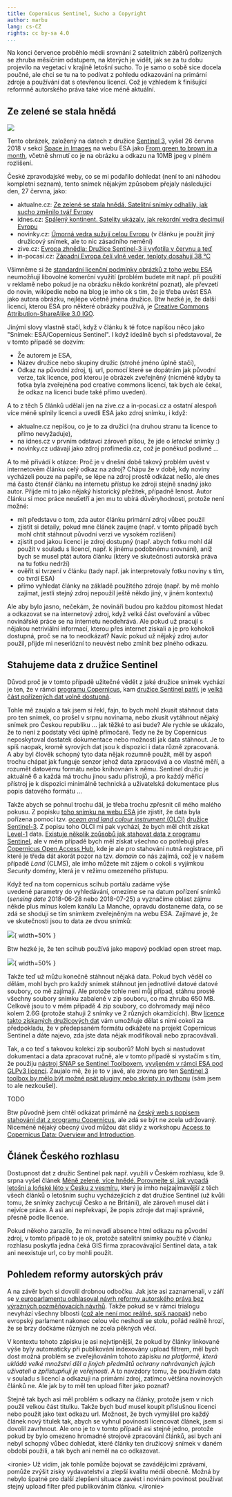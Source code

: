 ```yaml
---
title: Copernicus Sentinel, Sucho a Copyright
author: marbu
lang: cs-CZ
rights: cc by-sa 4.0
...
```


Na konci července proběhlo médii srovnání 2 satelitních záběrů pořízených se
zhruba měsíčním odstupem, na kterých je vidět, jak se za tu dobu projevilo na
vegetaci v krajině letošní sucho. To je samo o sobě sice docela poučné, ale
chci se tu na to podívat z pohledu odkazování na primární zdroje a
používání dat s otevřenou licencí. Což je vzhledem k finišující reformně
autorského práva také více méně aktuální.

<!--break-->

## Ze zelené se stala hnědá

[![](From_green_to_brown_in_a_month_node_full_image_2.jpg)](http://www.esa.int/spaceinimages/Images/2018/07/From_green_to_brown_in_a_month)

Tento obrázek, založený na datech z družice [Sentinel
3](https://en.wikipedia.org/wiki/Sentinel-3), vyšel 26 června
2018 v sekci [Space in Images](http://www.esa.int/spaceinimages/Images)
na webu ESA jako [From green to brown in a month](http://www.esa.int/spaceinimages/Images/2018/07/From_green_to_brown_in_a_month),
včetně shrnutí co je na obrázku a odkazu na 10MB jpeg v plném rozlišení.

České zpravodajské weby, co se mi podařilo dohledat (není to ani náhodou
kompletní seznam), tento snímek nějakým způsobem přejaly následující den, 27
června, jako:

* aktualne.cz: [Ze zelené se stala hnědá. Satelitní snímky odhalily, jak sucho změnilo tvář Evropy](https://zpravy.aktualne.cz/zahranici/prekryvacka-sucho/r~0667fd6c917511e8915e0cc47ab5f122/)
* idnes.cz: [Spálený kontinent. Satelity ukázaly, jak rekordní vedra decimují Evropu](https://zpravy.idnes.cz/pozary-sucho-evropa-satelity-snimky-druzice-fn5-/zahranicni.aspx?c=A180727_122334_zahranicni_aha)
* novinky.cz: [Úmorná vedra sužují celou Evropu](https://www.novinky.cz/zahranicni/evropa/479017-umorna-vedra-suzuji-celou-evropu.html) (v článku je použit jiný družicový snímek, ale to nic zásadního nemění)
* zive.cz: [Evropa zhnědla: Družice Sentinel-3 ji vyfotila v červnu a teď](https://vtm.zive.cz/clanky/evropa-zhnedla-druzice-sentinel-3-ji-vyfotila-v-cervnu-a-ted/sc-870-a-194339/default.aspx)
* in-pocasi.cz: [Západní Evropa čelí vlně veder, teploty dosahují 38 °C](https://www.in-pocasi.cz/clanky/vyznacne/vlna-veder-27.7.2018/)

Všimněme si že [standardní licenční podmínky obrázků z toho webu
ESA](http://www.esa.int/spaceinimages/ESA_Multimedia/Copyright_Notice_Images)
neumožňují libovolné komerční využití (problém budete mít např. při použití v
reklamě nebo pokud je na obrázku někdo konkrétní poznat), ale převzetí do
novin, wikipedie nebo na blog je imho ok s tím, že je třeba uvést ESA jako
autora obrázku, nejlépe včetně jména družice.
Btw hezké je, že další licenci, kterou ESA pro některé obrázky používá, je
[Creative Commons Attribution-ShareAlike 3.0
IGO](https://creativecommons.org/licenses/by-sa/3.0/igo/).

Jinými slovy vlastně stačí, když v článku k té fotce napíšou něco jako "Snímek:
ESA/Copernicus Sentinel". I když ideálně bych si představoval, že v tomto
případě se dozvím:

* Že autorem je ESA,
* Název družice nebo skupiny družic (strohé jméno úplně stačí),
* Odkaz na původní zdroj, tj. url, pomocí které se dopátrám jak původní verze,
  tak licence, pod kterou je obrázek zveřejněný (nicméně kdyby ta fotka byla
  zveřejněna pod creative commons licencí, tak bych ale čekal, že odkaz na
  licenci bude také přímo uveden).

A to z těch 5 článků udělali jen na zive.cz a in-pocasi.cz a ostatní alespoň
více méně splnily licenci a uvedli ESA jako zdroj snímku, i když:

* aktualne.cz nepíšou, co je to za družici (na druhou stranu ta licence to
  přímo nevyžaduje),
* na idnes.cz v prvním odstavci zároveň píšou, že jde o *letecké* snímky :)
* novinky.cz udávají jako zdroj profimedia.cz, což je poněkud podivné ...

A to mě přivádí k otázce:
Proč je v dnešní době takový problém uvést v internetovém článku celý odkaz na
zdroj? Chápu že v době, kdy noviny vycházeli pouze na papíře, se lépe na zdroj
prostě odkázat nešlo, ale dnes má často čtenář článku na internetu přístup ke
zdroji stejně snadný jako autor. Přijde mi to jako nějaký historický přežitek,
případně lenost. Autor článku si moc práce neušetří a jen mu to ubírá
důvěryhodnosti, protože není možné:

* mít představu o tom, zda autor článku primární zdroj vůbec použil
* zjistit si detaily, pokud mne článek zaujme (např. v
  tomto případě bych mohl chtít stáhnout původní verzi ve vysokém rozlišení)
* zjistit pod jakou licencí je zdroj dostupný (např. abych fotku
  mohl dál použít v souladu s licencí, např. k jinému podobnému srovnání), aniž
  bych se musel ptát autora článku (který ve skutečnosti autorská práva na tu
  fotku nedrží)
* ověřit si tvrzení v článku (tady např. jak interpretovaly fotku
  noviny s tím, co tvrdí ESA)
* přímo vyhledat články na základě použitého zdroje (např. by mě mohlo
  zajímat, jestli stejný zdroj nepoužil ještě někdo jiný, v jiném kontextu)

Ale aby bylo jasno, nečekám, že novináři budou pro každou pitomost hledat a
odkazovat se na internetový zdroj, když velká část oveřování a vůbec
novinářské práce se na internetu neodehrává. Ale pokud už pracují s nějakou
netriviální informací, kterou přes internet získali a je pro kohokoli dostupná,
proč se na to neodkázat? Navíc pokud už nějaký zdroj autor použil, přijde mi
neseriózní to neuvést nebo zmínit bez plného odkazu.

## Stahujeme data z družice Sentinel

Důvod proč je v tomto případě užitečné vědět z jaké družice snímek vychází je
ten, že  v rámci [programu
Copernicus](https://en.wikipedia.org/wiki/Copernicus_Programme), kam [družice
Sentinel patří](https://sentinels.copernicus.eu), je [velká část pořízených dat
volně
dostupná](https://www.copernicus.eu/en/access-data/conventional-data-access-hubs).

Tohle mě zaujalo a tak jsem si řekl, fajn, to bych mohl zkusit stáhnout data
pro ten snímek, co prošel v srpnu novinama, nebo zkusit vytáhnout nějaký snímek
pro Českou republiku ... jak těžké to asi bude?
Ale rychle se ukázalo, že to není z podstaty věci úplně
přímočaré. Tedy ne že by Copernicus neposkytoval dostatek dokumentace nebo
možností jak data stáhnout. Je to spíš naopak, kromě syrových dat jsou k
dispozici i data různě zpracovaná. A aby byl člověk schopný tyto data nějak
rozumně použít, měl by aspoň trochu chápat jak funguje senzor jehož
data zpracovává a co vlastně měří, a rozumět datovému formátu nebo knihovnám k
němu. Sentinel družic je aktuálně 6 a každá má trochu jinou sadu
přístrojů, a pro každý měřící přístroj je k dispozici minimálně technická a
uživatelská dokumentace plus popis datového formátu ...

Takže abych se pohnul trochu dál, je třeba trochu zpřesnit cíl mého malého
pokusu. Z popisku [toho snímku na webu
ESA](http://www.esa.int/spaceinimages/Images/2018/07/From_green_to_brown_in_a_month)
jde zjistit, že data byla pořízena pomocí tzv. [*ocean and land colour
instrument* (OLCI)](https://sentinels.copernicus.eu/web/sentinel/missions/sentinel-3/data-products/olci)
[družice Sentinel-3](https://sentinels.copernicus.eu/web/sentinel/missions/sentinel-3).
Z popisu toho OLCI mi pak vychází, že bych měl chtít získat
[Level-1](https://sentinels.copernicus.eu/web/sentinel/user-guides/sentinel-3-olci/processing-levels/level-1)
data.
[Existuje několik způsobů jak stahovat data z programu
Sentinel](https://www.copernicus.eu/en/access-data/conventional-data-access-hubs),
ale v mém případě bych měl získat všechno co potřebuji přes [Copernicus Open
Access
Hub](https://scihub.copernicus.eu/), kde je ale pro stahování nutná
registrace, při které je tředa dát akorát pozor na tzv. *domain* co nás
zajímá, což je v našem případě *Land* (CLMS), ale imho můžete mít zájem o
cokoli s vyjímkou *Security* domény, která je v režimu omezeného přístupu.

Když teď na tom copernicus scihub portálu zadáme výše uvedené parametry do
vyhledávání, omezíme se na datum pořízení snímků (*sensing date* 2018-06-28
nebo 2018-07-25) a vyznačíme oblast zájmu někde plus mínus kolem kanálu La
Manche, opravdu dostaneme data, co se zdá se shodují se tím snímkem zveřejněným
na webu ESA. Zajímavé je, že ve skutečnosti jsou to data ze dvou snímků:

![](scihubsearch.2018-06-28.png){ width=50% }

Btw hezké je, že ten scihub používá jako mapový podklad open street map.

![](scihub.match.2018-06-28.png){ width=50% }

Takže teď už můžu konečně stáhnout nějaká data. Pokud bych věděl co
dělám, mohl bych pro každý snímek stáhnout jen jednotlivé datové datové
soubory, co mě zajímají. Ale protože tohle není můj případ, stáhnu prostě
všechny soubory snímku zabalené v zip souboru, co má zhruba 650 MB. Celkově
jsou to v mém případě 4 zip soubory, co dohromady mají něco kolem 2.6G (protože
stahuji 2 snímky ve 2 různých okamžicích).
Btw [licence takto získaných družicových
dat](https://sentinels.copernicus.eu/documents/247904/690755/Sentinel_Data_Legal_Notice)
vám umožňuje dělat s nimi cokoli za předpokladu, že v předepsaném formátu
odkážete na projekt Copernicus Sentinel a dáte najevo, zda jste data nějak
modifikovali nebo zpracovávali.

Tak, a co teď s takovou kolekcí zip souborů? Mohl bych si nastudovat
dokumentaci a data zpracovat ručně, ale v tomto případě si vystačím s tím, že
použiju [nástroj SNAP se Sentinel
Toolboxem](http://step.esa.int/main/download/), [vyvíjeném v rámci ESA pod
GLPv3 licencí](https://github.com/senbox-org/). Zaujalo mě, že je to v javě,
ale zrovna pro ten [Sentinel 3 toolbox by mělo být možné psát pluginy nebo
skripty in pythonu](http://step.esa.int/main/toolboxes/sentinel-3-toolbox/)
(sám jsem to ale nezkoušel).

TODO

Btw původně jsem chtěl odkázat primárně na [český web s popisem stahování dat z
programu Copernicus](http://copernicus.gov.cz/pristup-k-druzicovym-datum), ale
zdá se být ne zcela udržovaný. Niceméně nějaký obecný úvod můžou dát slidy
z workshopu [Access to Copernicus Data: Overview and
Introduction](http://workshop.copernicus.eu/sites/default/files/content/attachments/ajax/access-to-data-3-submodules-praha-final.pdf).

## Článek Českého rozhlasu

Dostupnost dat z družic Sentinel pak např. využili v Českém rozhlasu, kde 9.
srpna vyšel článek [Méně zelené, více hnědé. Porovnejte si, jak vypadá letošní
a loňské léto v Česku z
vesmíru](https://www.irozhlas.cz/zpravy-domov/pocasi-praha-hradec-kralove-leto-2018-sucho-vedro_1808180600_ako),
který je imho nejzajímavější z těch všech článků o letošním suchu vycházejících
z dat družice Sentinel (už kvůli tomu, že snímky zachycují Česko a ne
Británii), ale zároveň musel dát i nejvíce práce. A asi ani nepřekvapí, že
popis zdroje dat mají správně, přesně podle licence.

Pokud někoho zarazilo, že mi nevadí absence html odkazu na původní zdroj, v
tomto případě to je ok, protože satelitní snímky použité v článku rozhlasu
poskytla jedna čeká GIS firma zpracovávající Sentinel data, a tak ani
neexistuje url, co by mohli použít.

## Pohledem reformy autorských práv

A na závěr bych si dovolil drobnou odbočku. Jak jste asi zaznamenali, v září se
[v europarlamentu odhlasoval návrh reformy autorského práva bez výrazných
pozměňovacích
návrhů](https://juliareda.eu/2018/09/ep-endorses-upload-filters/). Takže pokud
se v rámci trialogu nevyhází všechny blbosti ([což ale není moc reálné, spíš
naopak](https://juliareda.eu/2018/11/eu-council-upload-filters/)) nebo evropský
parlament nakonec celou věc neshodí se stolu, pořád reálně hrozí, že
se brzy dočkáme různých ne zcela pěkných věcí.

V kontextu tohoto zápisku je asi nejvtipnější, že pokud by články linkované
výše byly automaticky při publikování indexovány upload filtrem, měl bych dost
možná problém se zveřejňováním tohoto zápisku *na platformě, která ukládá
velké množství děl a jiných předmětů ochrany nahrávaných jejich uživateli a
zpřístupňují je veřejnosti*. A to navzdory tomu, že používám data v souladu s
licencí a odkazuji na primární zdroj, zatímco většina novinových článků ne. Ale
jak by to měl ten upload filter jako poznat?

Stejně tak bych asi měl problém s odkazy na články, protože jsem v nich použil
velkou část titulku. Takže bych buď musel koupit příslušnou licenci nebo použít
jako text odkazu url. Možnost, že bych vymýšlel pro každý článek nový titulek
tak, abych se vyhnul povinosti licencovat článek, jsem si dovolil zavrhnout.
Ale ono je to v tomto případě asi stejně jedno, protože pokud by bylo
omezeno hromadné strojové zpracování článků, asi bych ani nebyl schopný vůbec
dohledat, které články ten družicový snímek v daném období použili, a tak bych
ani neměl na co odkazovat.

&lt;ironie&gt;
Už vidím, jak tohle pomůže bojovat se zavádějícími zprávami, pomůže zvýšit
zisky vydavatelství a zlepší kvalitu médií obecně. Možná by nebylo špatné pro
další zlepšení situace zavést i novinám povinost používat stejný upload filter
před publikováním článku.
&lt;/ironie&gt;
